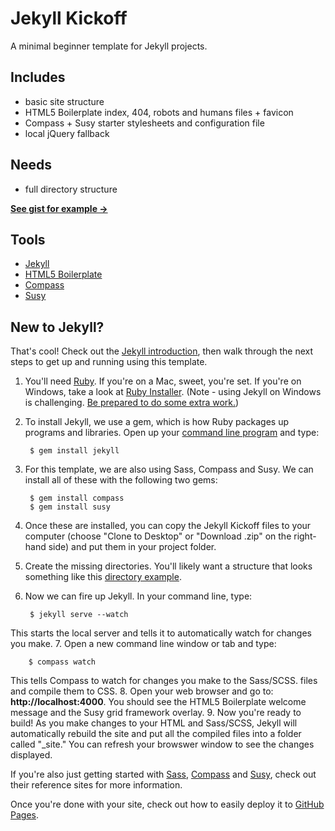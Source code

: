 # Jekyll Kickoff

A minimal beginner template for Jekyll projects.

## Includes

- basic site structure
- HTML5 Boilerplate index, 404, robots and humans files + favicon
- Compass + Susy starter stylesheets and configuration file
- local jQuery fallback

## Needs

- full directory structure

__[See gist for example →](https://gist.github.com/jenmyers/6692284)__

## Tools

- [Jekyll](http://jekyllrb.com/)
- [HTML5 Boilerplate](http://html5boilerplate.com/)
- [Compass](http://compass-style.org/)
- [Susy](http://susy.oddbird.net/)

## New to Jekyll?

That's cool! Check out the [Jekyll introduction](http://jekyllrb.com/docs/home/), then walk through the next steps to get up and running using this template.

1. You'll need [Ruby](https://www.ruby-lang.org/en/downloads/). If you're on a Mac, sweet, you're set. If you're on Windows, take a look at [Ruby Installer](http://rubyinstaller.org/). (Note - using Jekyll on Windows is challenging. [Be prepared to do some extra work.](http://www.madhur.co.in/blog/2011/09/01/runningjekyllwindows.html))
2. To install Jekyll, we use a gem, which is how Ruby packages up programs and libraries. Open up your [command line program](http://www.davidbaumgold.com/tutorials/command-line/) and type:

        $ gem install jekyll
3. For this template, we are also using Sass, Compass and Susy. We can install all of these with the following two gems:

        $ gem install compass
        $ gem install susy
4. Once these are installed, you can copy the Jekyll Kickoff files to your computer (choose "Clone to Desktop" or "Download .zip" on the right-hand side) and put them in your project folder.
5. Create the missing directories. You'll likely want a structure that looks something like this [directory example](https://gist.github.com/jenmyers/6692284).
6. Now we can fire up Jekyll. In your command line, type:
 
        $ jekyll serve --watch  
This starts the local server and tells it to automatically watch for changes you make.
7. Open a new command line window or tab and type:

        $ compass watch
This tells Compass to watch for changes you make to the Sass/SCSS. files and compile them to CSS.
8. Open your web browser and go to: __http://localhost:4000__. You should see the HTML5 Boilerplate welcome message and the Susy grid framework overlay.
9. Now you're ready to build! As you make changes to your HTML and Sass/SCSS, Jekyll will automatically rebuild the site and put all the compiled files into a folder called "_site." You can refresh your browswer window to see the changes displayed.

If you're also just getting started with [Sass](http://sass-lang.com/), [Compass](http://compass-style.org/) and [Susy](http://susy.oddbird.net/), check out their reference sites for more information.

Once you're done with your site, check out how to easily deploy it to [GitHub Pages](https://help.github.com/articles/using-jekyll-with-pages).